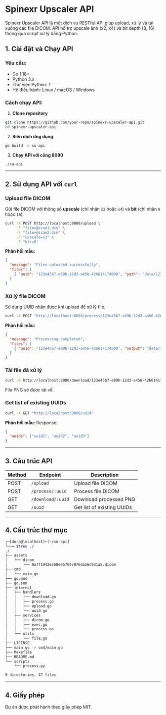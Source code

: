 # Spinexr Upscaler API

Spinexr Upscaler API là một dịch vụ RESTful API giúp upload, xử lý và tải xuống các file DICOM. API hỗ trợ upscale ảnh (x2, x4) và bit depth (8, 16) thông qua script xử lý bằng Python.

## 1. Cài đặt và Chạy API

### Yêu cầu:
- Go 1.18+
- Python 3.x
- Thư viện Python: `?`
- Hệ điều hành: Linux / macOS / Windows

### Cách chạy API:
1. **Clone repository**
```sh
git clone https://github.com/your-repo/spinexr-upscaler-api.git
cd spinexr-upscaler-api
```
2. **Biên dịch ứng dụng**
```sh
go build -o su-api
```
3. **Chạy API với cổng 8080**
```sh
./su-api
```

---

## 2. Sử dụng API với `curl`

### Upload file DICOM
Gửi file DICOM với thông số **upscale** (chỉ nhận `x2` hoặc `x4`) và **bit** (chỉ nhận `8` hoặc `16`).

```sh
curl -X POST http://localhost:8080/upload \
     -F "file=@scan1.dcm" \
     -F "file=@scan2.dcm" \
     -F "upscale=x2" \
     -F "bit=8"
```
**Phản hồi mẫu:**
```json
{
  "message": "Files uploaded successfully",
  "files": [
    { "uuid": "123e4567-e89b-12d3-a456-426614174000", "path": "data/123e4567-e89b-12d3-a456-426614174000.dcm", "upscale": "x2", "bit": "8" }
  ]
}
```

### Xử lý file DICOM
Sử dụng UUID nhận được khi upload để xử lý file.
```sh
curl -X POST "http://localhost:8080/process/123e4567-e89b-12d3-a456-426614174000?upscale=x4&bit=16"
```
**Phản hồi mẫu:**
```json
{
  "message": "Processing completed",
  "files": [
    { "uuid": "123e4567-e89b-12d3-a456-426614174000", "output": "data/123e4567-e89b-12d3-a456-426614174000_processed.png", "upscale": "x4", "bit": "16" }
  ]
}
```

### Tải file đã xử lý
```sh
curl -O http://localhost:8080/download/123e4567-e89b-12d3-a456-426614174000
```
File PNG sẽ được tải về.

### Get list of existing UUIDs
```sh
curl -X GET "http://localhost:8080/uuid"
```
**Phản hồi mẫu:**
Response:
```json
{
  "uuids": ["uuid1", "uuid2", "uuid3"]
}
```

---

## 3. Câu trúc API
| Method | Endpoint               | Description |
|--------|------------------------|-------------|
| POST   | `/upload`              | Upload file DICOM |
| POST   | `/process/:uuid`       | Process file DICOM |
| GET    | `/download/:uuid`      | Download processed PNG |
| GET    | `/uuid`                | Get list of existing UUIDs |

---

## 4. Cấu trúc thư mục
```bash
┌─[dora@localhost]─[~/su-api]
└──╼ $tree ./
./
├── assets
│   └── dicom
│       └── 0a7f1942e568e05704c976da16c9d1a5.dicom
├── cmd
│   └── main.go
├── go.mod
├── go.sum
├── internal
│   ├── handlers
│   │   ├── download.go
│   │   ├── process.go
│   │   ├── upload.go
│   │   └── uuid.go
│   ├── services
│   │   ├── dicom.go
│   │   ├── exec.go
│   │   └── process.go
│   └── utils
│       └── file.go
├── LICENSE
├── main.go -> cmd/main.go
├── Makefile
├── README.md
└── scripts
    └── process.py

9 directories, 17 files
```

---

## 4. Giấy phép
Dự án được phát hành theo giấy phép MIT.
